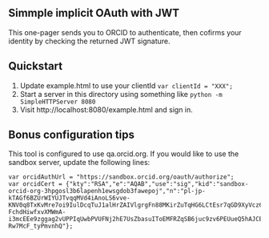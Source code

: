 Simmple implicit OAuth with JWT
-------------------------------
This one-pager sends you to ORCID to authenticate, then cofirms your identity by checking the returned JWT signature.

Quickstart
----------
1. Update example.html to use your clientId `var clientId = "XXX";`
2. Start a server in this directory using something like `python -m SimpleHTTPServer 8080`
3. Visit http://localhost:8080/example.html and sign in.

Bonus configuration tips
------------------------
This tool is configured to use qa.orcid.org.  If you would like to use the sandbox server, update the following lines:

    var orcidAuthUrl = "https://sandbox.orcid.org/oauth/authorize";
    var orcidCert = {"kty":"RSA","e":"AQAB","use":"sig","kid":"sandbox-orcid-org-3hpgosl3b6lapenh1ewsgdob3fawepoj","n":"pl-jp-kTAGf6BZUrWIYUJTvqqMVd4iAnoLS6vve-KNV0q8TxKvMre7oi9IulDcqTuJ1alHrZAIVlgrgFn88MKirZuTqHG6LCtEsr7qGD9XyVcz64oXrb9vx4FO9tLNQxvdnIWCIwyPAYWtPMHMSSD5oEVUtVL_5IaxfCJvU-FchdHiwfxvXMWmA-i3mcEEe9zggag2vUPPIqUwbPVUFNj2hE7UsZbasuIToEMFRZqSB6juc9zv6PEUueQ5hAJCEylTkzMwyBMibrt04TmtZk2w9DfKJR91555s2ZMstX4G_su1_FqQ6p9vgcuLQ6tCtrW77tta-Rw7McF_tyPmvnhQ"};